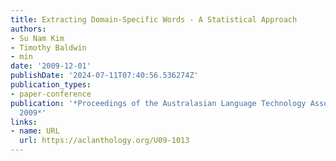 ```yaml
---
title: Extracting Domain-Specific Words - A Statistical Approach
authors:
- Su Nam Kim
- Timothy Baldwin
- min
date: '2009-12-01'
publishDate: '2024-07-11T07:40:56.536274Z'
publication_types:
- paper-conference
publication: '*Proceedings of the Australasian Language Technology Association Workshop
  2009*'
links:
- name: URL
  url: https://aclanthology.org/U09-1013
---
```

